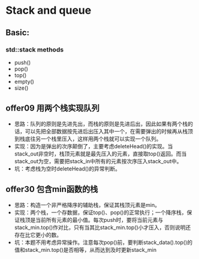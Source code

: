 # Stack and queue

## Basic:
### std::stack methods
- push()
- pop()
- top()
- empty()
- size()

## offer09 用两个栈实现队列
- 思路：队列的原则是先进先出，而栈的原则是先进后出，因此如果有两个栈的话，可以先把全部数据按先进后出压入其中一个，在需要弹出的时候再从栈顶到栈底往另一个栈里压入，这样用两个栈就可以实现一个队列。
- 实现：因为是弹出的次序颠倒了，主要考虑deleteHead()的实现。当stack_out非空时，栈顶元素就是最先压入的元素，直接取top()返回。而当stack_out为空，需要把stack_in中所有的元素按次序压入stack_out中。
- 坑：考虑栈为空时deleteHead()的异常判断。

## offer30 包含min函数的栈
- 思路：构造一个非严格降序的辅助栈，保证其栈顶元素是min。
- 实现：两个栈，一个存数据，保证top()、pop()的正常执行；一个降序栈，保证栈顶是当前所有元素的最小值。每次push时，要将当前元素与stack_min.top()作对比，只有当其比stack_min.top()小才压入，否则说明还存在比它更小的数。
- 坑：本题不用考虑异常操作。注意每次pop()前，要判断stack_data().top()的值和stack_min.top()是否相等，从而达到及时更新stack_min
